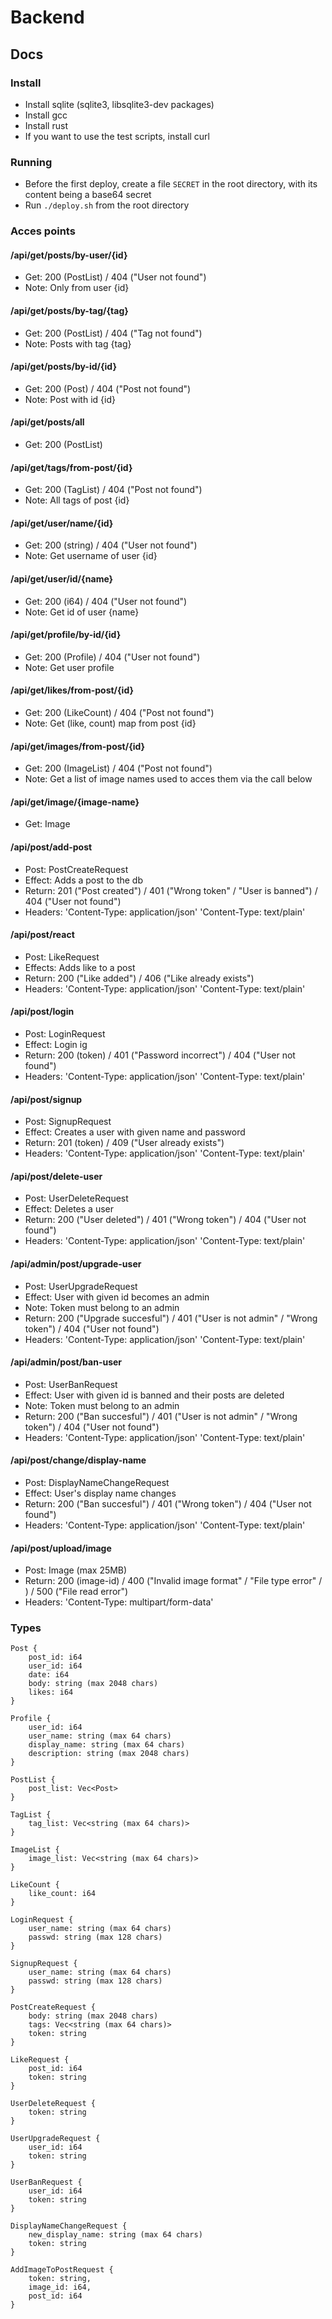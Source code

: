 # Backend
## Docs
### Install
 - Install sqlite (sqlite3, libsqlite3-dev packages)
 - Install gcc
 - Install rust
 - If you want to use the test scripts, install curl
### Running
 - Before the first deploy, create a file `SECRET` in the root directory, with its content being a base64 secret
 - Run `./deploy.sh` from the root directory
### Acces points
#### /api/get/posts/by-user/{id}
 - Get: 200 (PostList) / 404 ("User not found")
 - Note: Only from user {id}
#### /api/get/posts/by-tag/{tag}
 - Get: 200 (PostList) / 404 ("Tag not found")
 - Note: Posts with tag {tag}
#### /api/get/posts/by-id/{id}
 - Get: 200 (Post) / 404 ("Post not found")
 - Note: Post with id {id}
#### /api/get/posts/all
 - Get: 200 (PostList)
#### /api/get/tags/from-post/{id}
 - Get: 200 (TagList) / 404 ("Post not found")
 - Note: All tags of post {id}
#### /api/get/user/name/{id}
 - Get: 200 (string) / 404 ("User not found")
 - Note: Get username of user {id} 
#### /api/get/user/id/{name}
 - Get: 200 (i64) / 404 ("User not found")
 - Note: Get id of user {name} 
#### /api/get/profile/by-id/{id}
 - Get: 200 (Profile) / 404 ("User not found")
 - Note: Get user profile
 #### /api/get/likes/from-post/{id}
 - Get: 200 (LikeCount) / 404 ("Post not found")
 - Note: Get (like, count) map from post {id}
 #### /api/get/images/from-post/{id}
 - Get: 200 (ImageList) / 404 ("Post not found")
 - Note: Get a list of image names used to acces them via the call below
 #### /api/get/image/{image-name}
 - Get: Image
#### /api/post/add-post
 - Post: PostCreateRequest
 - Effect: Adds a post to the db
 - Return: 201 ("Post created") / 401 ("Wrong token" / "User is banned") / 404 ("User not found")
 - Headers: 'Content-Type: application/json' 'Content-Type: text/plain'
#### /api/post/react
 - Post: LikeRequest
 - Effects: Adds like to a post
 - Return: 200 ("Like added") / 406 ("Like already exists")
 - Headers: 'Content-Type: application/json' 'Content-Type: text/plain'
#### /api/post/login
 - Post: LoginRequest
 - Effect: Login ig
 - Return: 200 (token) / 401 ("Password incorrect") / 404 ("User not found")
 - Headers: 'Content-Type: application/json' 'Content-Type: text/plain'
#### /api/post/signup
 - Post: SignupRequest
 - Effect: Creates a user with given name and password
 - Return: 201 (token) / 409 ("User already exists")
 - Headers: 'Content-Type: application/json' 'Content-Type: text/plain'
#### /api/post/delete-user
 - Post: UserDeleteRequest
 - Effect: Deletes a user
 - Return: 200 ("User deleted") / 401 ("Wrong token") / 404 ("User not found")
 - Headers: 'Content-Type: application/json' 'Content-Type: text/plain'
#### /api/admin/post/upgrade-user
 - Post: UserUpgradeRequest
 - Effect: User with given id becomes an admin
 - Note: Token must belong to an admin
 - Return: 200 ("Upgrade succesful") / 401 ("User is not admin" / "Wrong token") / 404 ("User not found")
 - Headers: 'Content-Type: application/json' 'Content-Type: text/plain'
#### /api/admin/post/ban-user
 - Post: UserBanRequest
 - Effect: User with given id is banned and their posts are deleted
 - Note: Token must belong to an admin
 - Return: 200 ("Ban succesful") / 401 ("User is not admin" / "Wrong token") / 404 ("User not found")
 - Headers: 'Content-Type: application/json' 'Content-Type: text/plain'
#### /api/post/change/display-name
 - Post: DisplayNameChangeRequest
 - Effect: User's display name changes
 - Return: 200 ("Ban succesful") / 401 ("Wrong token") / 404 ("User not found")
 - Headers: 'Content-Type: application/json' 'Content-Type: text/plain'
#### /api/post/upload/image
 - Post: Image (max 25MB)
 - Return: 200 (image-id) / 400 ("Invalid image format" / "File type error" / ) / 500 ("File read error")
 - Headers: 'Content-Type: multipart/form-data'
### Types
```
Post {
    post_id: i64
    user_id: i64
    date: i64
    body: string (max 2048 chars)
    likes: i64
}
```
```
Profile {
    user_id: i64
    user_name: string (max 64 chars)
    display_name: string (max 64 chars)
    description: string (max 2048 chars)
}
```
```
PostList {
    post_list: Vec<Post>
}
```
```
TagList {
    tag_list: Vec<string (max 64 chars)>
}
```
```
ImageList {
    image_list: Vec<string (max 64 chars)>
}
```
```
LikeCount {
    like_count: i64
}
```
```
LoginRequest {
    user_name: string (max 64 chars)
    passwd: string (max 128 chars)
}
```
```
SignupRequest {
    user_name: string (max 64 chars)
    passwd: string (max 128 chars)
}
```
```
PostCreateRequest {
    body: string (max 2048 chars)
    tags: Vec<string (max 64 chars)>
    token: string
}
```
```
LikeRequest {
    post_id: i64
    token: string
}
```
```
UserDeleteRequest {
    token: string
}
```
```
UserUpgradeRequest {
    user_id: i64
    token: string
}
```
```
UserBanRequest {
    user_id: i64
    token: string
}
```
```
DisplayNameChangeRequest {
    new_display_name: string (max 64 chars)
    token: string
}
```
```
AddImageToPostRequest {
    token: string,
    image_id: i64,
    post_id: i64
}
```
